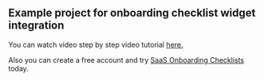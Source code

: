 
## Example project for onboarding checklist widget integration

You can watch video step by step video tutorial [here.](https://youtu.be/PHjOEzNgLY4)

Also you can create a free account and try [SaaS Onboarding Checklists](https://saasonboardingchecklists.com) today.
